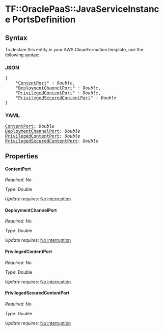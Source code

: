 # TF::OraclePaaS::JavaServiceInstance PortsDefinition

## Syntax

To declare this entity in your AWS CloudFormation template, use the following syntax:

### JSON

<pre>
{
    "<a href="#contentport" title="ContentPort">ContentPort</a>" : <i>Double</i>,
    "<a href="#deploymentchannelport" title="DeploymentChannelPort">DeploymentChannelPort</a>" : <i>Double</i>,
    "<a href="#privilegedcontentport" title="PrivilegedContentPort">PrivilegedContentPort</a>" : <i>Double</i>,
    "<a href="#privilegedsecuredcontentport" title="PrivilegedSecuredContentPort">PrivilegedSecuredContentPort</a>" : <i>Double</i>
}
</pre>

### YAML

<pre>
<a href="#contentport" title="ContentPort">ContentPort</a>: <i>Double</i>
<a href="#deploymentchannelport" title="DeploymentChannelPort">DeploymentChannelPort</a>: <i>Double</i>
<a href="#privilegedcontentport" title="PrivilegedContentPort">PrivilegedContentPort</a>: <i>Double</i>
<a href="#privilegedsecuredcontentport" title="PrivilegedSecuredContentPort">PrivilegedSecuredContentPort</a>: <i>Double</i>
</pre>

## Properties

#### ContentPort

_Required_: No

_Type_: Double

_Update requires_: [No interruption](https://docs.aws.amazon.com/AWSCloudFormation/latest/UserGuide/using-cfn-updating-stacks-update-behaviors.html#update-no-interrupt)

#### DeploymentChannelPort

_Required_: No

_Type_: Double

_Update requires_: [No interruption](https://docs.aws.amazon.com/AWSCloudFormation/latest/UserGuide/using-cfn-updating-stacks-update-behaviors.html#update-no-interrupt)

#### PrivilegedContentPort

_Required_: No

_Type_: Double

_Update requires_: [No interruption](https://docs.aws.amazon.com/AWSCloudFormation/latest/UserGuide/using-cfn-updating-stacks-update-behaviors.html#update-no-interrupt)

#### PrivilegedSecuredContentPort

_Required_: No

_Type_: Double

_Update requires_: [No interruption](https://docs.aws.amazon.com/AWSCloudFormation/latest/UserGuide/using-cfn-updating-stacks-update-behaviors.html#update-no-interrupt)

